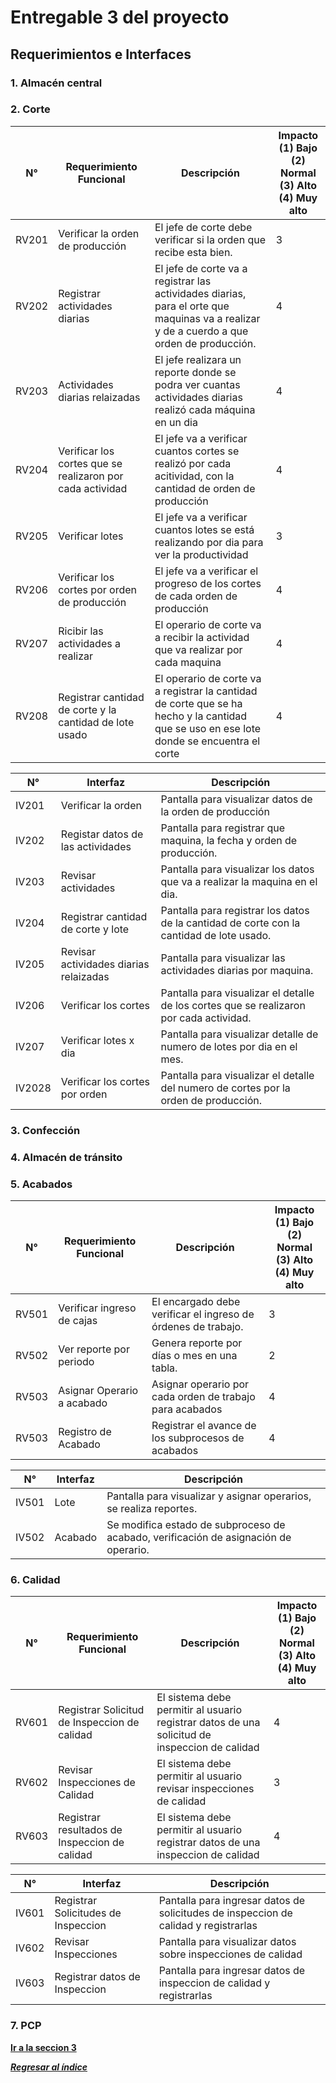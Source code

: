 # Entregable 3 del proyecto
## Requerimientos e Interfaces
### 1. Almacén central 

### 2. Corte
| N°    | Requerimiento Funcional  | Descripción                                         | Impacto <br> (1) Bajo (2) Normal<br> (3) Alto (4) Muy alto |
|-------|--------------------------|-----------------------------------------------------|---------------------------------------------------|
| RV201 | Verificar la orden de producción| El jefe de corte debe verificar si la orden que recibe esta bien. | 3                                                 |
| RV202 |Registrar actividades diarias  | El jefe de corte va a registrar las actividades diarias, para el orte que maquinas va a realizar y de a cuerdo a que orden de producción.        | 4                                               |
| RV203 | Actividades diarias relaizadas | El jefe realizara un reporte donde se podra ver cuantas actividades diarias realizó cada máquina en un dia | 4                                                 |
| RV204 | Verificar los cortes que se realizaron por cada actividad       | El jefe va a verificar cuantos cortes se realizó por cada acitividad, con la cantidad de orden de producción  | 4                                                 |
| RV205 | Verificar lotes       | El jefe va a verificar cuantos lotes se está realizando por dia para ver la productividad  | 3                                                |
| RV206 | Verificar los cortes por orden de producción      | El jefe va a verificar el progreso de los cortes de cada orden de producción  | 4                                                 |
| RV207 | Ricibir las actividades a realizar       | El operario de corte va a recibir la actividad que va realizar por cada maquina  | 4                                                 |
| RV208 | Registrar cantidad de corte y la cantidad de lote usado    | El operario de corte va a registrar la cantidad de corte que se ha hecho y la cantidad que se uso en ese lote donde se encuentra el corte  | 4                                                 |

| N°    | Interfaz | Descripción                                                                 |
|-------|----------|-----------------------------------------------------------------------------|
| IV201 | Verificar la orden     | Pantalla para visualizar datos de la orden de producción     |
| IV202 | Registar datos de las actividades | Pantalla para registrar que maquina, la fecha y orden de producción. |
| IV203 | Revisar actividades     | Pantalla para visualizar los datos que va a realizar la maquina en el dia.           |
| IV204 | Registrar cantidad de corte y lote |Pantalla para registrar los datos de la cantidad de corte con la cantidad de lote usado. |
| IV205 | Revisar actividades diarias relaizadas     | Pantalla para visualizar las actividades diarias por maquina.           |
| IV206 | Verificar los cortes  | Pantalla para visualizar el detalle de los cortes que se realizaron por cada actividad. |
| IV207 | Verificar lotes x dia    | Pantalla para visualizar detalle de numero de lotes por dia en el mes.           |
| IV2028 | Verificar los cortes por orden  | Pantalla para visualizar el detalle del numero de cortes por la orden de producción. |


### 3. Confección 

### 4. Almacén de tránsito 

### 5. Acabados

| N°    | Requerimiento Funcional  | Descripción                                         | Impacto <br> (1) Bajo (2) Normal<br> (3) Alto (4) Muy alto |
|-------|--------------------------|-----------------------------------------------------|---------------------------------------------------|
| RV501 | Verificar ingreso de cajas| El encargado debe verificar el ingreso de órdenes de trabajo. | 3                                                 |
| RV502 | Ver reporte por periodo   | Genera reporte por días o mes en una tabla.        | 2                                                 |
| RV503 | Asignar Operario a acabado| Asignar operario por cada orden de trabajo para acabados | 4                                                 |
| RV503 | Registro de Acabado       | Registrar el avance de los subprocesos de acabados  | 4                                                 |

| N°    | Interfaz | Descripción                                                                 |
|-------|----------|-----------------------------------------------------------------------------|
| IV501 | Lote     | Pantalla para visualizar y asignar operarios, se realiza reportes.           |
| IV502 | Acabado  | Se modifica estado de subproceso de acabado, verificación de asignación de operario. |


### 6. Calidad 

| N°    | Requerimiento Funcional  | Descripción                                         | Impacto <br> (1) Bajo (2) Normal<br> (3) Alto (4) Muy alto |
|-------|--------------------------|-----------------------------------------------------|---------------------------------------------------|
| RV601 | Registrar Solicitud de Inspeccion de calidad | El sistema debe permitir al usuario registrar datos de una solicitud de inspeccion de calidad | 4                                                 |
| RV602 | Revisar Inspecciones de Calidad | El sistema debe permitir al usuario revisar inspecciones de calidad | 3                                                 |
| RV603 | Registrar resultados de Inspeccion de calidad | El sistema debe permitir al usuario registrar datos de una inspeccion de calidad | 4                                                 |

| N°    | Interfaz | Descripción                                                                 |
|-------|----------|-----------------------------------------------------------------------------|
| IV601 | Registrar Solicitudes de Inspeccion | Pantalla para ingresar datos de solicitudes de inspeccion de calidad y registrarlas |
| IV602 | Revisar Inspecciones | Pantalla para visualizar datos sobre inspecciones de calidad |
| IV603 | Registrar datos de Inspeccion | Pantalla para ingresar datos de inspeccion de calidad y registrarlas |

### 7. PCP 





**[Ir a la seccion 3](3-sentencias-sql.md)**

***[Regresar al índice](./entregable%203-indice.md)***

